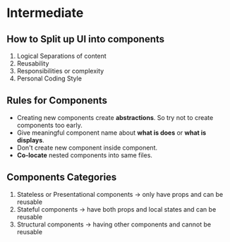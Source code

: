 # Intermediate

## How to Split up UI into components
1. Logical Separations of content
2. Reusability
3. Responsibilities or complexity
4. Personal Coding Style

## Rules for Components
* Creating new components create **abstractions**. So try not to create components too early. 
* Give meaningful component name about **what is does** or **what is displays**. 
* Don't create new component inside component.
* **Co-locate** nested components into same files.

## Components Categories
1. Stateless or Presentational components -> only have props and can be reusable
2. Stateful components -> have both props and local states and can be reusable
3. Structural components -> having other components and cannot be reusable